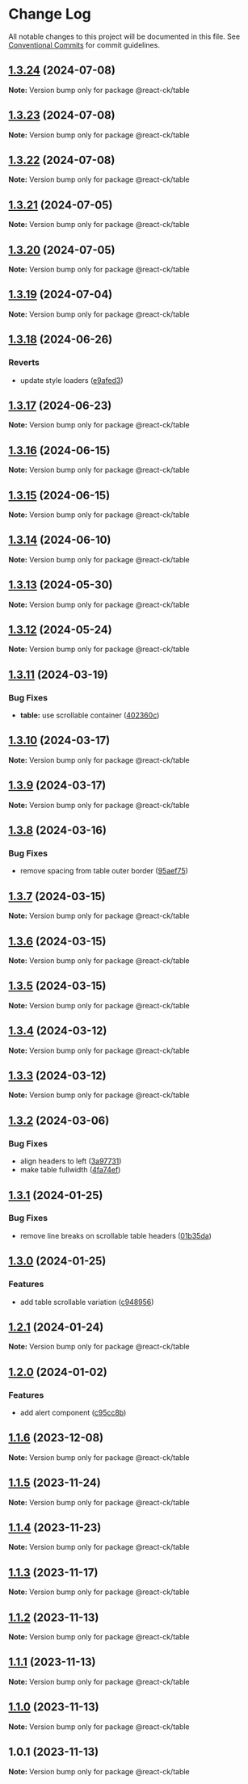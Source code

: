 # Change Log

All notable changes to this project will be documented in this file.
See [Conventional Commits](https://conventionalcommits.org) for commit guidelines.

## [1.3.24](https://github.com/abelflopes/react-ck/compare/@react-ck/table@1.3.23...@react-ck/table@1.3.24) (2024-07-08)

**Note:** Version bump only for package @react-ck/table





## [1.3.23](https://github.com/abelflopes/react-ck/compare/@react-ck/table@1.3.22...@react-ck/table@1.3.23) (2024-07-08)

**Note:** Version bump only for package @react-ck/table





## [1.3.22](https://github.com/abelflopes/react-ck/compare/@react-ck/table@1.3.21...@react-ck/table@1.3.22) (2024-07-08)

**Note:** Version bump only for package @react-ck/table





## [1.3.21](https://github.com/abelflopes/react-ck/compare/@react-ck/table@1.3.20...@react-ck/table@1.3.21) (2024-07-05)

**Note:** Version bump only for package @react-ck/table





## [1.3.20](https://github.com/abelflopes/react-ck/compare/@react-ck/table@1.3.19...@react-ck/table@1.3.20) (2024-07-05)

**Note:** Version bump only for package @react-ck/table





## [1.3.19](https://github.com/abelflopes/react-ck/compare/@react-ck/table@1.3.18...@react-ck/table@1.3.19) (2024-07-04)

**Note:** Version bump only for package @react-ck/table





## [1.3.18](https://github.com/abelflopes/react-ck/compare/@react-ck/table@1.3.17...@react-ck/table@1.3.18) (2024-06-26)


### Reverts

* update style loaders ([e9afed3](https://github.com/abelflopes/react-ck/commit/e9afed309e7893e95b4b02cceb7e9636670740b8))



## [1.3.17](https://github.com/abelflopes/react-ck/compare/@react-ck/table@1.3.16...@react-ck/table@1.3.17) (2024-06-23)

**Note:** Version bump only for package @react-ck/table





## [1.3.16](https://github.com/abelflopes/react-ck/compare/@react-ck/table@1.3.15...@react-ck/table@1.3.16) (2024-06-15)

**Note:** Version bump only for package @react-ck/table





## [1.3.15](https://github.com/abelflopes/react-ck/compare/@react-ck/table@1.3.14...@react-ck/table@1.3.15) (2024-06-15)

**Note:** Version bump only for package @react-ck/table





## [1.3.14](https://github.com/abelflopes/react-ck/compare/@react-ck/table@1.3.13...@react-ck/table@1.3.14) (2024-06-10)

**Note:** Version bump only for package @react-ck/table





## [1.3.13](https://github.com/abelflopes/react-ck/compare/@react-ck/table@1.3.12...@react-ck/table@1.3.13) (2024-05-30)

**Note:** Version bump only for package @react-ck/table





## [1.3.12](https://github.com/abelflopes/react-ck/compare/@react-ck/table@1.3.11...@react-ck/table@1.3.12) (2024-05-24)

**Note:** Version bump only for package @react-ck/table





## [1.3.11](https://github.com/abelflopes/react-ck/compare/@react-ck/table@1.3.10...@react-ck/table@1.3.11) (2024-03-19)


### Bug Fixes

* **table:** use scrollable container ([402360c](https://github.com/abelflopes/react-ck/commit/402360cff7a9d80a5649cf308a55c1a005d68ad7))



## [1.3.10](https://github.com/abelflopes/react-ck/compare/@react-ck/table@1.3.9...@react-ck/table@1.3.10) (2024-03-17)

**Note:** Version bump only for package @react-ck/table





## [1.3.9](https://github.com/abelflopes/react-ck/compare/@react-ck/table@1.3.8...@react-ck/table@1.3.9) (2024-03-17)

**Note:** Version bump only for package @react-ck/table





## [1.3.8](https://github.com/abelflopes/react-ck/compare/@react-ck/table@1.3.7...@react-ck/table@1.3.8) (2024-03-16)


### Bug Fixes

* remove spacing from table outer border ([95aef75](https://github.com/abelflopes/react-ck/commit/95aef7514f170549356e0a150f66694191161004))



## [1.3.7](https://github.com/abelflopes/react-ck/compare/@react-ck/table@1.3.6...@react-ck/table@1.3.7) (2024-03-15)

**Note:** Version bump only for package @react-ck/table





## [1.3.6](https://github.com/abelflopes/react-ck/compare/@react-ck/table@1.3.5...@react-ck/table@1.3.6) (2024-03-15)

**Note:** Version bump only for package @react-ck/table





## [1.3.5](https://github.com/abelflopes/react-ck/compare/@react-ck/table@1.3.4...@react-ck/table@1.3.5) (2024-03-15)

**Note:** Version bump only for package @react-ck/table





## [1.3.4](https://github.com/abelflopes/react-ck/compare/@react-ck/table@1.3.3...@react-ck/table@1.3.4) (2024-03-12)

**Note:** Version bump only for package @react-ck/table





## [1.3.3](https://github.com/abelflopes/react-ck/compare/@react-ck/table@1.3.2...@react-ck/table@1.3.3) (2024-03-12)

**Note:** Version bump only for package @react-ck/table





## [1.3.2](https://github.com/abelflopes/react-ck/compare/@react-ck/table@1.3.1...@react-ck/table@1.3.2) (2024-03-06)


### Bug Fixes

* align headers to left ([3a97731](https://github.com/abelflopes/react-ck/commit/3a977313415b12abaa27d28d2ab60d9d9bf42d8a))
* make table fullwidth ([4fa74ef](https://github.com/abelflopes/react-ck/commit/4fa74ef02cea93e884ce625e8ec2f96577f2f793))



## [1.3.1](https://github.com/abelflopes/react-ck/compare/@react-ck/table@1.3.0...@react-ck/table@1.3.1) (2024-01-25)


### Bug Fixes

* remove line breaks on scrollable table headers ([01b35da](https://github.com/abelflopes/react-ck/commit/01b35da8471bb3e47eedbd7d0615753b891d1815))



## [1.3.0](https://github.com/abelflopes/react-ck/compare/@react-ck/table@1.2.1...@react-ck/table@1.3.0) (2024-01-25)


### Features

* add table scrollable variation ([c948956](https://github.com/abelflopes/react-ck/commit/c948956bb3605529433473781305d4ded67087e8))



## [1.2.1](https://github.com/abelflopes/react-ck/compare/@react-ck/table@1.2.0...@react-ck/table@1.2.1) (2024-01-24)

**Note:** Version bump only for package @react-ck/table





## [1.2.0](https://github.com/abelflopes/react-ck/compare/@react-ck/table@1.1.6...@react-ck/table@1.2.0) (2024-01-02)


### Features

* add alert component ([c95cc8b](https://github.com/abelflopes/react-ck/commit/c95cc8b37c0471b1db11b124d5d676677b64eacb))



## [1.1.6](https://github.com/abelflopes/react-ck/compare/@react-ck/table@1.1.5...@react-ck/table@1.1.6) (2023-12-08)

**Note:** Version bump only for package @react-ck/table





## [1.1.5](https://github.com/abelflopes/react-ck/compare/@react-ck/table@1.1.4...@react-ck/table@1.1.5) (2023-11-24)

**Note:** Version bump only for package @react-ck/table





## [1.1.4](https://github.com/abelflopes/react-ck/compare/@react-ck/table@1.1.3...@react-ck/table@1.1.4) (2023-11-23)

**Note:** Version bump only for package @react-ck/table





## [1.1.3](https://github.com/abelflopes/react-ck/compare/@react-ck/table@1.1.2...@react-ck/table@1.1.3) (2023-11-17)

**Note:** Version bump only for package @react-ck/table





## [1.1.2](https://github.com/abelflopes/react-ck/compare/@react-ck/table@1.1.1...@react-ck/table@1.1.2) (2023-11-13)

**Note:** Version bump only for package @react-ck/table





## [1.1.1](https://github.com/abelflopes/react-ck/compare/@react-ck/table@1.1.0...@react-ck/table@1.1.1) (2023-11-13)

**Note:** Version bump only for package @react-ck/table





## [1.1.0](https://github.com/abelflopes/react-ck/compare/@react-ck/table@1.0.1...@react-ck/table@1.1.0) (2023-11-13)

**Note:** Version bump only for package @react-ck/table





## 1.0.1 (2023-11-13)

**Note:** Version bump only for package @react-ck/table

